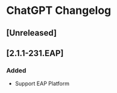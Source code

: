 <!-- Keep a Changelog guide -> https://keepachangelog.com -->

# ChatGPT Changelog
## [Unreleased]
## [2.1.1-231.EAP]
### Added
+ Support EAP Platform
